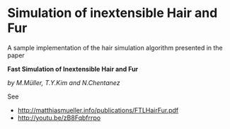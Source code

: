 # Simulation of inextensible Hair and Fur

A sample implementation of the hair simulation algorithm presented in the paper 

**Fast Simulation of Inextensible Hair and Fur**

*by M.Müller, T.Y.Kim and N.Chentanez*


See
* http://matthiasmueller.info/publications/FTLHairFur.pdf
* http://youtu.be/zB8Fqbfrrpo
